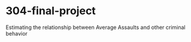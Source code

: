 # 304-final-project
Estimating the relationship between Average Assaults and other criminal behavior
